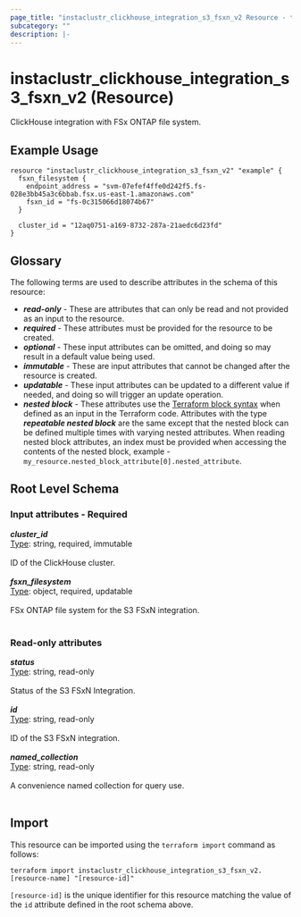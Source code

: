 ```yaml
---
page_title: "instaclustr_clickhouse_integration_s3_fsxn_v2 Resource - terraform-provider-instaclustr"
subcategory: ""
description: |-
---
```


# instaclustr_clickhouse_integration_s3_fsxn_v2 (Resource)
ClickHouse integration with FSx ONTAP file system.
## Example Usage
```
resource "instaclustr_clickhouse_integration_s3_fsxn_v2" "example" {
  fsxn_filesystem {
    endpoint_address = "svm-07efef4ffe0d242f5.fs-028e3bb45a3c6bbab.fsx.us-east-1.amazonaws.com"
    fsxn_id = "fs-0c315066d18074b67"
  }

  cluster_id = "12aq0751-a169-8732-287a-21aedc6d23fd"
}
```
## Glossary
The following terms are used to describe attributes in the schema of this resource:
- **_read-only_** - These are attributes that can only be read and not provided as an input to the resource.
- **_required_** - These attributes must be provided for the resource to be created.
- **_optional_** - These input attributes can be omitted, and doing so may result in a default value being used.
- **_immutable_** - These are input attributes that cannot be changed after the resource is created.
- **_updatable_** - These input attributes can be updated to a different value if needed, and doing so will trigger an update operation.
- **_nested block_** - These attributes use the [Terraform block syntax](https://www.terraform.io/language/attr-as-blocks) when defined as an input in the Terraform code. Attributes with the type **_repeatable nested block_** are the same except that the nested block can be defined multiple times with varying nested attributes. When reading nested block attributes, an index must be provided when accessing the contents of the nested block, example - `my_resource.nested_block_attribute[0].nested_attribute`.
## Root Level Schema
### Input attributes - Required
*___cluster_id___*<br>
<ins>Type</ins>: string, required, immutable<br>
<br>ID of the ClickHouse cluster.<br><br>
*___fsxn_filesystem___*<br>
<ins>Type</ins>: object, required, updatable<br>
<br>FSx ONTAP file system for the S3 FSxN integration.<br><br>
### Read-only attributes
*___status___*<br>
<ins>Type</ins>: string, read-only<br>
<br>Status of the S3 FSxN Integration.<br><br>
*___id___*<br>
<ins>Type</ins>: string, read-only<br>
<br>ID of the S3 FSxN integration.<br><br>
*___named_collection___*<br>
<ins>Type</ins>: string, read-only<br>
<br>A convenience named collection for query use.<br><br>
## Import
This resource can be imported using the `terraform import` command as follows:
```
terraform import instaclustr_clickhouse_integration_s3_fsxn_v2.[resource-name] "[resource-id]"
```
`[resource-id]` is the unique identifier for this resource matching the value of the `id` attribute defined in the root schema above.
